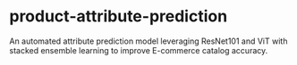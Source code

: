 # product-attribute-prediction
An automated attribute prediction model leveraging ResNet101 and ViT with stacked ensemble learning to improve E-commerce catalog accuracy. 
